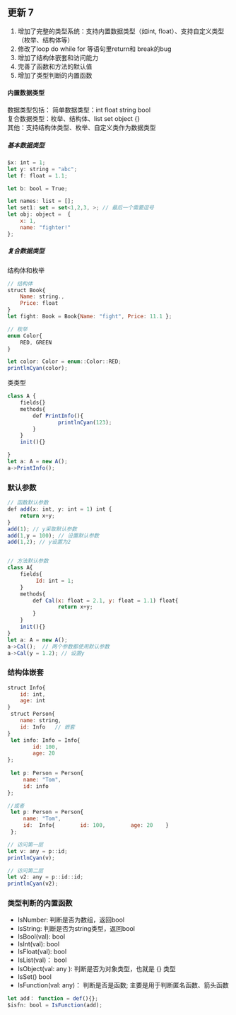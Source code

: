 ## 更新 7
1. 增加了完整的类型系统：支持内置数据类型（如int, float）、支持自定义类型（枚举、结构体等）
2. 修改了loop do while for 等语句里return和 break的bug
3. 增加了结构体嵌套和访问能力
4. 完善了函数和方法的默认值
5. 增加了类型判断的内置函数

#### 内置数据类型
数据类型包括： 
	简单数据类型：int float string bool \
	复合数据类型：枚举、结构体、list set object {} \
其他：支持结构体类型、枚举、自定义类作为数据类型

##### 基本数据类型 

```js
$x: int = 1;
let y: string = "abc";
let f: float = 1.1;

let b: bool = True;

let names: list = [];
let set1: set = set<1,2,3, >; // 最后一个需要逗号
let obj: object =  {
	x: 1, 
	name: "fighter!" 
};

```

##### 复合数据类型
结构体和枚举

```js
// 结构体
struct Book{
	Name: string.,
	Price: float 
}
let fight: Book = Book{Name: "fight", Price: 11.1 };

// 枚举 
enum Color{
	RED, GREEN
}

let color: Color = enum::Color::RED; 
printlnCyan(color);

```
类类型

```js
class A {
	fields{}
	methods{
		def PrintInfo(){
				printlnCyan(123);
		}
	}
	init(){}

}
let a: A = new A();
a->PrintInfo();

```
### 默认参数

```js
// 函数默认参数
def add(x: int, y: int = 1) int {
	return x+y;
}
add(1); // y采取默认参数
add(1,y = 100); // 设置默认参数
add(1,2); // y设置为2


// 方法默认参数
class A{
	fields{
		 Id: int = 1;
	}
	methods{
		def Cal(x: float = 2.1, y: float = 1.1) float{
				return x+y;
		}	
	}
	init(){}
}
let a: A = new A();
a->Cal();  // 两个参数都使用默认参数
a->Cal(y = 1.2); // 设置y

```
### 结构体嵌套

```js
struct Info{  
    id: int,    
    age: int
}   
 struct Person{  
    name: string,    
    id: Info   // 嵌套
}  
 let info: Info = Info{     
	    id: 100,        
	    age: 20
};  
  
 let p: Person = Person{    
	 name: "Tom",    
	 id: info 
};  

//或者
 let p: Person = Person{    
	 name: "Tom",   
	 id:  Info{        id: 100,        age: 20    }
 };

// 访问第一层
let v: any = p::id; 
printlnCyan(v);

// 访问第二层
let v2: any = p::id::id; 
printlnCyan(v2);
```
### 类型判断的内置函数

- IsNumber: 判断是否为数组，返回bool
- IsString: 判断是否为string类型，返回bool
- IsBool(val): bool 
- IsInt(val): bool 
- IsFloat(val): bool  
- IsList(val)： bool
- IsObject(val: any ): 判断是否为对象类型，也就是 {} 类型 
- IsSet() bool 
- IsFunction(val: any)： 判断是否是函数; 主要是用于判断匿名函数、箭头函数

```js
let add： function = def(){};
$isfn: bool = IsFunction(add);

```
